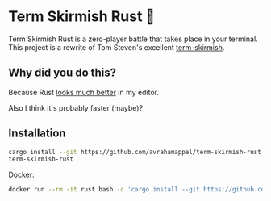 # Term Skirmish Rust 🦀

Term Skirmish Rust is a zero-player battle that takes place in your terminal. This project is a rewrite of Tom Steven's excellent [term-skirmish](github.com/tom-on-the-internet/term-skirmish).

## Why did you do this?

Because Rust [looks much better](screenshots/compare.md) in my editor.

Also I think it's probably faster (maybe)?

## Installation

```bash
cargo install --git https://github.com/avrahamappel/term-skirmish-rust
term-skirmish-rust
```

Docker:

```bash
docker run --rm -it rust bash -c 'cargo install --git https://github.com/avrahamappel/term-skirmish-rust && term-skirmish-rust'
```
